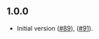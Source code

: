 ## 1.0.0

* Initial version ([#89](https://github.com/ymaps/codestyle/pull/89)), ([#91](https://github.com/ymaps/codestyle/pull/91)).
